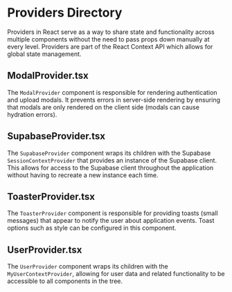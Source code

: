 # **Providers Directory**

Providers in React serve as a way to share state and functionality across multiple components without the need to pass props down manually at every level. Providers are part of the React Context API which allows for global state management.

## **ModalProvider.tsx**
The `ModalProvider` component is responsible for rendering authentication and upload modals. It prevents errors in server-side rendering by ensuring that modals are only rendered on the client side (modals can cause hydration errors).

## **SupabaseProvider.tsx**
The `SupabaseProvider` component wraps its children with the Supabase `SessionContextProvider` that provides an instance of the Supabase client. This allows for access to the Supabase client throughout the application without having to recreate a new instance each time.

## **ToasterProvider.tsx**
The `ToasterProvider` component is responsible for providing toasts (small messages) that appear to notify the user about application events. Toast options such as style can be configured in this component.

## **UserProvider.tsx**
The `UserProvider` component wraps its children with the `MyUserContextProvider`, allowing for user data and related functionality to be accessible to all components in the tree.
